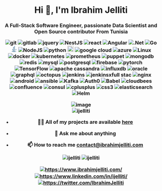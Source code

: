 <!--
**ijelliti/ijelliti** is a ✨ _special_ ✨ repository because its `README.md` (this file) appears on your GitHub profile.

Here are some ideas to get you started:

- 🔭 I’m Full-Stack Software Engineer and Data-Scientist
- 🌱 I’m currently learning 
- 👯 I’m looking to collaborate on ...
- 🤔 I’m looking for help with ...
- 💬 Ask me about ...
- 📫 How to reach me: 
  -
- 😄 Pronouns: ...
- ⚡ Fun fact: ...
-->
<h1 align="center">Hi 👋, I'm Ibrahim Jelliti </h1>
<h3 align="center">A Full-Stack Software Engineer, passionate Data Scientist and Open Source contributor From Tunisia
<p align="center">
 <img src="https://img.icons8.com/color/48/000000/git.png" alt="git" width="20" height="20"/> 
 <img src="https://img.icons8.com/color/48/000000/gitlab.png" alt="gitlab" width="20" height="20"/>
 <img src="https://github.com/simple-icons/simple-icons/blob/develop/icons/jquery.svg" alt="jquery"  width="20" height="20" />
 <img src="https://github.com/simple-icons/simple-icons/blob/develop/icons/nestjs.svg" alt="NestJS"  width="20" height="20" />
 <img src="https://img.icons8.com/plasticine/48/000000/react.png" alt="react" width="20" height="20" />
 <img src="https://img.icons8.com/color/48/000000/angularjs.png" alt="Angular" width="20" height="20"/>
 <img src="https://github.com/simple-icons/simple-icons/blob/develop/icons/dot-net.svg" alt=".Net" width="20" height="20"/> 
 <img src="https://github.com/simple-icons/simple-icons/blob/develop/icons/go.svg" alt="Go" width="20" height="20"/> 
 <img src="https://github.com/simple-icons/simple-icons/blob/develop/icons/java.svg" alt="JAVA" width="20" height="20"/> 
 <img src="https://img.icons8.com/color/48/000000/nodejs.png" alt="NodeJS" width="20" height="20"/> 
 <img src="https://img.icons8.com/color/48/000000/python.png" alt="python" width="20" height="20"/>
 <img src="https://github.com/simple-icons/simple-icons/blob/develop/icons/amazonaws.svg" width="20" height="20" /> 
 <img src="https://img.icons8.com/color/48/000000/google-cloud-platform.png" alt="google cloud"  width="20" height="20" /> 
 <img src="https://img.icons8.com/color/48/000000/azure-1.png" alt="azure"  width="20" height="20" />
 <img src="https://img.icons8.com/color/48/000000/linux.png" alt="Linux"  width="20" height="20" />
 <img src="https://img.icons8.com/color/48/000000/docker.png" alt="docker"  width="20" height="20" /> 
 <img src="https://img.icons8.com/color/48/000000/kubernetes.svg" alt="kubernetes"  width="20" height="20" /> 
 <img src="https://github.com/simple-icons/simple-icons/blob/develop/icons/prometheus.svg" alt="prometheus" width="20" height="20" /> 
 <img src="https://github.com/simple-icons/simple-icons/blob/develop/icons/puppet.svg" alt="puppet" width="20" height="20" /> 
 <img src="https://img.icons8.com/color/48/000000/mongodb.svg" alt="mongodb"  width="20" height="20" /> 
 <img src="https://img.icons8.com/color/48/000000/redis.svg" alt="redis"  width="20" height="20" /> 
 <img src="https://img.icons8.com/ios-filled/50/000000/mysql-logo.png" alt="mysql"  width="20" height="20" /> 
 <img src="https://img.icons8.com/color/48/000000/postgreesql.svg" alt="postgresql"  width="20" height="20" /> 
 <img src="https://img.icons8.com/color/48/000000/firebase.svg" alt="firebase"  width="20" height="20" /> 
 <img src="https://github.com/simple-icons/simple-icons/blob/develop/icons/pytorch.svg" alt="pytorch"  width="20" height="20" /> 
 <img src="https://github.com/simple-icons/simple-icons/blob/develop/icons/tensorflow.svg" alt="TensorFlow"  width="20" height="20" /> 
 <img src="https://github.com/simple-icons/simple-icons/blob/develop/icons/apachecassandra.svg" alt="apache cassandra"  width="20" height="20" /> 
 <img src="https://github.com/simple-icons/simple-icons/blob/develop/icons/influxdb.svg" alt="influxdb"  width="20" height="20" /> 
 <img src="https://img.icons8.com/color/64/000000/oracle-logo.png" alt="oracle"  width="20" height="20" /> 
 <img src="https://img.icons8.com/color/48/000000/graphql.svg" alt="graphql"  width="20" height="20" /> 
 <img src="https://github.com/simple-icons/simple-icons/blob/develop/icons/octopusdeploy.svg" alt="octopus"  width="20" height="20" /> 
 <img src="https://img.icons8.com/color/48/000000/jenkins.png" alt="jenkins"  width="20" height="20" /> 
 <img src="https://github.com/simple-icons/simple-icons/blob/develop/icons/jenkinsx.svg" alt="jenkinsxfull stac"  width="20" height="20" /> 
 <img src="https://img.icons8.com/color/48/000000/nginx.png" alt="nginx"  width="20" height="20" />
 <img src="https://img.icons8.com/fluent/48/000000/android-os.png" alt="android"  width="20" height="20" />
 <img src="https://github.com/simple-icons/simple-icons/blob/develop/icons/ansible.svg" alt="ansible"  width="20" height="20" /> 
 <img src="https://github.com/simple-icons/simple-icons/blob/develop/icons/apachekafka.svg" alt="Kafka"  width="20" height="20" />
 <img src="https://github.com/simple-icons/simple-icons/blob/develop/icons/auth0.svg" alt="Auth0"  width="20" height="20" />
 <img src="https://img.icons8.com/dusk/48/000000/babel.svg" alt="Babel" width="20" height="20" />
 <img src="https://github.com/simple-icons/simple-icons/blob/develop/icons/cloudbees.svg" alt="cloudbees"  width="20" height="20" />
 <img src="https://github.com/simple-icons/simple-icons/blob/develop/icons/confluence.svg" alt="confluence"  width="20" height="20" />
 <img src="https://github.com/simple-icons/simple-icons/blob/develop/icons/consul.svg" alt="consul"  width="20" height="20" />
 <img src="https://img.icons8.com/color/48/000000/c-plus-plus-logo.png" alt="cplusplus"  width="20" height="20" />
 <img src="https://img.icons8.com/dusk/48/000000/css3.png" alt="css3"  width="20" height="20" />
 <img src="https://img.icons8.com/color/48/000000/elasticsearch.png" alt="elasticsearch"  width="20" height="20" />
 <img src="https://github.com/simple-icons/simple-icons/blob/develop/icons/helm.svg" alt="Helm"  width="20" height="20" />
</p>

![image](https://github.com/saadeghi/saadeghi/blob/master/dino.gif)<br>
 <img src="https://komarev.com/ghpvc/?username=ijelliti" alt="ijelliti" />

- 👨‍💻 All of my projects are available [here](https://github.com/ijelliti?tab=repositories)

- 💬 Ask me about **anything**

- 📫 How to reach me **[contact@ibrahimjelliti.com](mailto:contact@ibrahimjelliti.com)**



<p align="center"> 
  <img src="https://github-readme-stats.vercel.app/api?username=ijelliti&show_icons=true" alt="ijelliti" />
    <img src="https://github-readme-stats.vercel.app/api/top-langs/?username=ijelliti&layout=compact" alt="ijelliti" />

</p>


<p align="center">
  <a href="https://www.ibrahimjelliti.com/" target="blank"><img align="center" src="https://img.icons8.com/color/48/000000/domain--v1.png" alt="https://www.ibrahimjelliti.com/" height="32" width="32" /></a>
<a href="https://www.linkedin.com/in/ijelliti/" target="blank"><img align="center" src="https://img.icons8.com/color/48/000000/linkedin.png" alt="https://www.linkedin.com/in/ijelliti/" height="32" width="32" /></a>
 <a href="https://twitter.com/IbrahimJelliti" target="blank"><img align="center" src="https://img.icons8.com/color/48/000000/twitter.png" alt="https://twitter.com/IbrahimJelliti" height="32" width="32" /></a>

</p>
